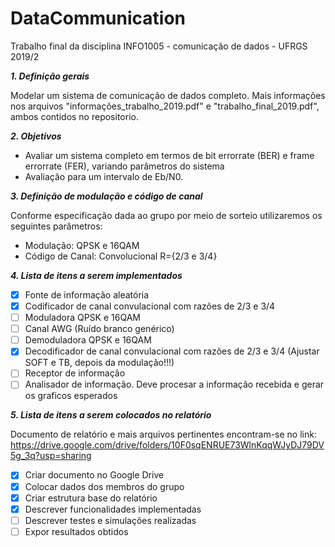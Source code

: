# DataCommunication
Trabalho final da disciplina INFO1005 - comunicação de dados - UFRGS 2019/2

**_1. Definição gerais_**

Modelar um sistema de comunicação de dados completo. Mais informações nos arquivos "informações_trabalho_2019.pdf" e "trabalho_final_2019.pdf", ambos contidos no repositorio.

**_2. Objetivos_**

* Avaliar um sistema completo em termos de bit errorrate (BER) e frame errorrate (FER), variando parâmetros do sistema
* Avaliação para um intervalo de Eb/N0.

**_3. Definição de modulação e código de canal_**

Conforme especificação dada ao grupo por meio de sorteio utilizaremos os seguintes parâmetros:

* Modulação: QPSK e 16QAM
* Código de Canal: Convolucional R={2/3 e 3/4}

**_4. Lista de itens a serem implementados_**

- [x] Fonte de informação aleatória
- [x] Codificador de canal convulacional com razões de 2/3 e 3/4
- [ ] Moduladora QPSK e 16QAM
- [ ] Canal AWG (Ruído branco genérico)
- [ ] Demoduladora QPSK e 16QAM
- [x] Decodificador de canal convulacional com razões de 2/3 e 3/4 (Ajustar SOFT e TB, depois da modulação!!!)
- [ ] Receptor de informação
- [ ] Analisador de informação. Deve procesar a informação recebida e gerar os graficos esperados

**_5. Lista de itens a serem colocados no relatório_**

Documento de relatório e mais arquivos pertinentes encontram-se no link: https://drive.google.com/drive/folders/10F0sqENRUE73WlnKqqWJyDJ79DV5g_3q?usp=sharing

- [x] Criar documento no Google Drive
- [x] Colocar dados dos membros do grupo
- [x] Criar estrutura base do relatório
- [x] Descrever funcionalidades implementadas
- [ ] Descrever testes e simulações realizadas
- [ ] Expor resultados obtidos
